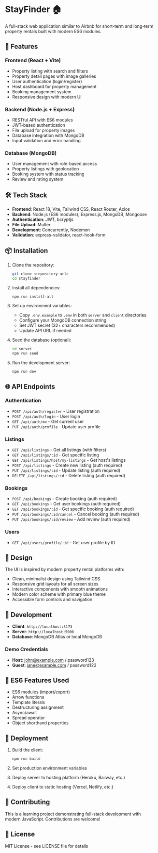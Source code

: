 # StayFinder 🏠

A full-stack web application similar to Airbnb for short-term and long-term property rentals built with modern ES6 modules.

## 🚀 Features

### Frontend (React + Vite)
- Property listing with search and filters
- Property detail pages with image galleries
- User authentication (login/register)
- Host dashboard for property management
- Booking management system
- Responsive design with modern UI

### Backend (Node.js + Express)
- RESTful API with ES6 modules
- JWT-based authentication
- File upload for property images
- Database integration with MongoDB
- Input validation and error handling

### Database (MongoDB)
- User management with role-based access
- Property listings with geolocation
- Booking system with status tracking
- Review and rating system

## 🛠️ Tech Stack

- **Frontend**: React 18, Vite, Tailwind CSS, React Router, Axios
- **Backend**: Node.js (ES6 modules), Express.js, MongoDB, Mongoose
- **Authentication**: JWT, bcryptjs
- **File Upload**: Multer
- **Development**: Concurrently, Nodemon
- **Validation**: express-validator, react-hook-form

## 📦 Installation

1. Clone the repository:
   ```bash
   git clone <repository-url>
   cd stayfinder
   ```

2. Install all dependencies:
   ```bash
   npm run install-all
   ```

3. Set up environment variables:
   - Copy `.env.example` to `.env` in both `server` and `client` directories
   - Configure your MongoDB connection string
   - Set JWT secret (32+ characters recommended)
   - Update API URL if needed

4. Seed the database (optional):
   ```bash
   cd server
   npm run seed
   ```

5. Run the development server:
   ```bash
   npm run dev
   ```

## 🌐 API Endpoints

### Authentication
- `POST /api/auth/register` - User registration
- `POST /api/auth/login` - User login
- `GET /api/auth/me` - Get current user
- `PUT /api/auth/profile` - Update user profile

### Listings
- `GET /api/listings` - Get all listings (with filters)
- `GET /api/listings/:id` - Get specific listing
- `GET /api/listings/host/my-listings` - Get host's listings
- `POST /api/listings` - Create new listing (auth required)
- `PUT /api/listings/:id` - Update listing (auth required)
- `DELETE /api/listings/:id` - Delete listing (auth required)

### Bookings
- `POST /api/bookings` - Create booking (auth required)
- `GET /api/bookings` - Get user bookings (auth required)
- `GET /api/bookings/:id` - Get specific booking (auth required)
- `PUT /api/bookings/:id/cancel` - Cancel booking (auth required)
- `PUT /api/bookings/:id/review` - Add review (auth required)

### Users
- `GET /api/users/profile/:id` - Get user profile by ID

## 🎨 Design

The UI is inspired by modern property rental platforms with:
- Clean, minimalist design using Tailwind CSS
- Responsive grid layouts for all screen sizes
- Interactive components with smooth animations
- Modern color scheme with primary blue theme
- Accessible form controls and navigation

## 🔧 Development

- **Client**: `http://localhost:5173`
- **Server**: `http://localhost:5000`
- **Database**: MongoDB Atlas or local MongoDB

### Demo Credentials
- **Host**: john@example.com / password123
- **Guest**: jane@example.com / password123

## 📝 ES6 Features Used

- ES6 modules (import/export)
- Arrow functions
- Template literals
- Destructuring assignment
- Async/await
- Spread operator
- Object shorthand properties

## 🚀 Deployment

1. Build the client:
   ```bash
   npm run build
   ```

2. Set production environment variables
3. Deploy server to hosting platform (Heroku, Railway, etc.)
4. Deploy client to static hosting (Vercel, Netlify, etc.)

## 🤝 Contributing

This is a learning project demonstrating full-stack development with modern JavaScript. Contributions are welcome!

## 📄 License

MIT License - see LICENSE file for details
